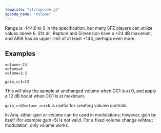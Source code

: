 ```yaml
---
template: "sfz/opcode.j2"
opcode_name: "volume"
---
```

Range is -144.6 to 6 in the specification,
but many SFZ players can utilize values above 6. Sfz.dll, Rapture and Dimension
have a +24 dB maximum, and ARIA has an upper limit of at least +144,
perhaps even more.

## Examples

```sfz
volume=-24
volume=0
volume=3.5

gain_cc1=12
```

This will play the sample at unchanged volume when CC1 is at 0,
and apply a 12 dB boost when CC1 is at maximum.

`gain_ccN`/`volume_onccN` is useful for creating volume controls.

In Aria, either gain or volume can be used in modulations; however, gain by itself
(for example gain=5) is not valid. For a fixed volume change wihtout modulation,
only volume works.

